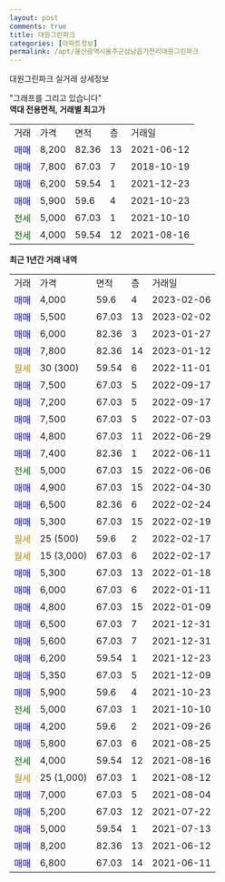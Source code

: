 ```yaml
---
layout: post
comments: true
title: 대원그린파크
categories: [아파트정보]
permalink: /apt/울산광역시울주군삼남읍가천리대원그린파크
---
```


대원그린파크 실거래 상세정보

<script type="text/javascript">
  google.charts.load('current', {'packages':['line', 'corechart']});
  google.charts.setOnLoadCallback(drawChart);

  function drawChart() {
    var data = new google.visualization.DataTable();
    data.addColumn('date', '거래일');
    data.addColumn('number', "매매");
    data.addColumn('number', "전세");
    data.addColumn('number', "전매");

    data.addRows([[new Date(Date.parse("2023-02-06")), 4000, null, null], [new Date(Date.parse("2023-02-02")), 5500, null, null], [new Date(Date.parse("2023-01-27")), 6000, null, null], [new Date(Date.parse("2023-01-12")), 7800, null, null], [new Date(Date.parse("2022-11-01")), null, null, null], [new Date(Date.parse("2022-09-17")), 7500, null, null], [new Date(Date.parse("2022-09-17")), 7200, null, null], [new Date(Date.parse("2022-07-03")), 7500, null, null], [new Date(Date.parse("2022-06-29")), 4800, null, null], [new Date(Date.parse("2022-06-11")), 7400, null, null], [new Date(Date.parse("2022-06-06")), null, 5000, null], [new Date(Date.parse("2022-04-30")), 4900, null, null], [new Date(Date.parse("2022-02-24")), 6500, null, null], [new Date(Date.parse("2022-02-19")), 5300, null, null], [new Date(Date.parse("2022-02-17")), null, null, null], [new Date(Date.parse("2022-02-17")), null, null, null], [new Date(Date.parse("2022-01-18")), 5300, null, null], [new Date(Date.parse("2022-01-11")), 6000, null, null], [new Date(Date.parse("2022-01-09")), 4800, null, null], [new Date(Date.parse("2021-12-31")), 6500, null, null], [new Date(Date.parse("2021-12-31")), 5600, null, null], [new Date(Date.parse("2021-12-23")), 6200, null, null], [new Date(Date.parse("2021-12-09")), 5350, null, null], [new Date(Date.parse("2021-10-23")), 5900, null, null], [new Date(Date.parse("2021-10-10")), null, 5000, null], [new Date(Date.parse("2021-09-26")), 4200, null, null], [new Date(Date.parse("2021-08-25")), 5800, null, null], [new Date(Date.parse("2021-08-16")), null, 4000, null], [new Date(Date.parse("2021-08-12")), null, null, null], [new Date(Date.parse("2021-08-04")), 7000, null, null], [new Date(Date.parse("2021-07-22")), 5200, null, null], [new Date(Date.parse("2021-07-13")), 5000, null, null], [new Date(Date.parse("2021-06-12")), 8200, null, null], [new Date(Date.parse("2021-06-11")), 6800, null, null]]);

    var options = {
      hAxis: {
        format: 'yyyy/MM/dd'
      },    
      lineWidth: 0,
      pointsVisible: true,    
      title: '최근 1년간 유형별 실거래가 분포',
      legend: { position: 'bottom' }
    };

    var formatter = new google.visualization.NumberFormat({pattern:'###,###'} );
    formatter.format(data, 1);
    formatter.format(data, 2);
    
    setTimeout(function() {
        var chart = new google.visualization.LineChart(document.getElementById('columnchart_material'));
        chart.draw(data, (options));
        document.getElementById('loading').style.display = 'none';
    }, 200);
  }
</script>


<div id="loading" style="z-index:20; display: block; margin-left: 0px">"그래프를 그리고 있습니다"</div>
<div id="columnchart_material" style="width: 95%; margin-left: 0px; display: block"></div>
<!-- contents start -->
<b>역대 전용면적, 거래별 최고가</b>
<table class="sortable">
    <tr>
      <td>거래</td>
      <td>가격</td>
      <td>면적</td>
      <td>층</td>
      <td>거래일</td>
    </tr>
        <tr>
          <td><a style="color: blue">매매</a></td>
          <td>8,200</td>
          <td>82.36</td>
          <td>13</td>
          <td>2021-06-12</td>
        </tr>            <tr>
          <td><a style="color: blue">매매</a></td>
          <td>7,800</td>
          <td>67.03</td>
          <td>7</td>
          <td>2018-10-19</td>
        </tr>            <tr>
          <td><a style="color: blue">매매</a></td>
          <td>6,200</td>
          <td>59.54</td>
          <td>1</td>
          <td>2021-12-23</td>
        </tr>            <tr>
          <td><a style="color: blue">매매</a></td>
          <td>5,900</td>
          <td>59.6</td>
          <td>4</td>
          <td>2021-10-23</td>
        </tr>        
        <tr>
              <td><a style="color: darkgreen">전세</a></td>
              <td>5,000</td>
              <td>67.03</td>
              <td>1</td>
              <td>2021-10-10</td>
            </tr>            <tr>
              <td><a style="color: darkgreen">전세</a></td>
              <td>4,000</td>
              <td>59.54</td>
              <td>12</td>
              <td>2021-08-16</td>
            </tr>        
    
</table>

<b>최근 1년간 거래 내역</b>

<table class="sortable">
    <tr>
      <td>거래</td>
      <td>가격</td>
      <td>면적</td>
      <td>층</td>
      <td>거래일</td>
    </tr>
    <tr>
      <td><a style="color: blue">매매</a></td>
      <td>4,000</td>
      <td>59.6</td>
      <td>4</td>
      <td>2023-02-06</td>
    </tr>          <tr>
      <td><a style="color: blue">매매</a></td>
      <td>5,500</td>
      <td>67.03</td>
      <td>13</td>
      <td>2023-02-02</td>
    </tr>          <tr>
      <td><a style="color: blue">매매</a></td>
      <td>6,000</td>
      <td>82.36</td>
      <td>3</td>
      <td>2023-01-27</td>
    </tr>          <tr>
      <td><a style="color: blue">매매</a></td>
      <td>7,800</td>
      <td>82.36</td>
      <td>14</td>
      <td>2023-01-12</td>
    </tr>          <tr>
      <td><a style="color: darkgoldenrod">월세</a></td>
      <td>30 (300)</td>
      <td>59.54</td>
      <td>6</td>
      <td>2022-11-01</td>
    </tr>          <tr>
      <td><a style="color: blue">매매</a></td>
      <td>7,500</td>
      <td>67.03</td>
      <td>5</td>
      <td>2022-09-17</td>
    </tr>          <tr>
      <td><a style="color: blue">매매</a></td>
      <td>7,200</td>
      <td>67.03</td>
      <td>5</td>
      <td>2022-09-17</td>
    </tr>          <tr>
      <td><a style="color: blue">매매</a></td>
      <td>7,500</td>
      <td>67.03</td>
      <td>5</td>
      <td>2022-07-03</td>
    </tr>          <tr>
      <td><a style="color: blue">매매</a></td>
      <td>4,800</td>
      <td>67.03</td>
      <td>11</td>
      <td>2022-06-29</td>
    </tr>          <tr>
      <td><a style="color: blue">매매</a></td>
      <td>7,400</td>
      <td>82.36</td>
      <td>1</td>
      <td>2022-06-11</td>
    </tr>          <tr>
      <td><a style="color: darkgreen">전세</a></td>
      <td>5,000</td>
      <td>67.03</td>
      <td>15</td>
      <td>2022-06-06</td>
    </tr>          <tr>
      <td><a style="color: blue">매매</a></td>
      <td>4,900</td>
      <td>67.03</td>
      <td>15</td>
      <td>2022-04-30</td>
    </tr>          <tr>
      <td><a style="color: blue">매매</a></td>
      <td>6,500</td>
      <td>82.36</td>
      <td>6</td>
      <td>2022-02-24</td>
    </tr>          <tr>
      <td><a style="color: blue">매매</a></td>
      <td>5,300</td>
      <td>67.03</td>
      <td>15</td>
      <td>2022-02-19</td>
    </tr>          <tr>
      <td><a style="color: darkgoldenrod">월세</a></td>
      <td>25 (500)</td>
      <td>59.6</td>
      <td>2</td>
      <td>2022-02-17</td>
    </tr>          <tr>
      <td><a style="color: darkgoldenrod">월세</a></td>
      <td>15 (3,000)</td>
      <td>67.03</td>
      <td>6</td>
      <td>2022-02-17</td>
    </tr>          <tr>
      <td><a style="color: blue">매매</a></td>
      <td>5,300</td>
      <td>67.03</td>
      <td>13</td>
      <td>2022-01-18</td>
    </tr>          <tr>
      <td><a style="color: blue">매매</a></td>
      <td>6,000</td>
      <td>67.03</td>
      <td>6</td>
      <td>2022-01-11</td>
    </tr>          <tr>
      <td><a style="color: blue">매매</a></td>
      <td>4,800</td>
      <td>67.03</td>
      <td>15</td>
      <td>2022-01-09</td>
    </tr>          <tr>
      <td><a style="color: blue">매매</a></td>
      <td>6,500</td>
      <td>67.03</td>
      <td>7</td>
      <td>2021-12-31</td>
    </tr>          <tr>
      <td><a style="color: blue">매매</a></td>
      <td>5,600</td>
      <td>67.03</td>
      <td>7</td>
      <td>2021-12-31</td>
    </tr>          <tr>
      <td><a style="color: blue">매매</a></td>
      <td>6,200</td>
      <td>59.54</td>
      <td>1</td>
      <td>2021-12-23</td>
    </tr>          <tr>
      <td><a style="color: blue">매매</a></td>
      <td>5,350</td>
      <td>67.03</td>
      <td>5</td>
      <td>2021-12-09</td>
    </tr>          <tr>
      <td><a style="color: blue">매매</a></td>
      <td>5,900</td>
      <td>59.6</td>
      <td>4</td>
      <td>2021-10-23</td>
    </tr>          <tr>
      <td><a style="color: darkgreen">전세</a></td>
      <td>5,000</td>
      <td>67.03</td>
      <td>1</td>
      <td>2021-10-10</td>
    </tr>          <tr>
      <td><a style="color: blue">매매</a></td>
      <td>4,200</td>
      <td>59.6</td>
      <td>2</td>
      <td>2021-09-26</td>
    </tr>          <tr>
      <td><a style="color: blue">매매</a></td>
      <td>5,800</td>
      <td>67.03</td>
      <td>6</td>
      <td>2021-08-25</td>
    </tr>          <tr>
      <td><a style="color: darkgreen">전세</a></td>
      <td>4,000</td>
      <td>59.54</td>
      <td>12</td>
      <td>2021-08-16</td>
    </tr>          <tr>
      <td><a style="color: darkgoldenrod">월세</a></td>
      <td>25 (1,000)</td>
      <td>67.03</td>
      <td>1</td>
      <td>2021-08-12</td>
    </tr>          <tr>
      <td><a style="color: blue">매매</a></td>
      <td>7,000</td>
      <td>67.03</td>
      <td>5</td>
      <td>2021-08-04</td>
    </tr>          <tr>
      <td><a style="color: blue">매매</a></td>
      <td>5,200</td>
      <td>67.03</td>
      <td>12</td>
      <td>2021-07-22</td>
    </tr>          <tr>
      <td><a style="color: blue">매매</a></td>
      <td>5,000</td>
      <td>59.54</td>
      <td>1</td>
      <td>2021-07-13</td>
    </tr>          <tr>
      <td><a style="color: blue">매매</a></td>
      <td>8,200</td>
      <td>82.36</td>
      <td>13</td>
      <td>2021-06-12</td>
    </tr>          <tr>
      <td><a style="color: blue">매매</a></td>
      <td>6,800</td>
      <td>67.03</td>
      <td>14</td>
      <td>2021-06-11</td>
    </tr>      </table>
<!-- contents end -->    

